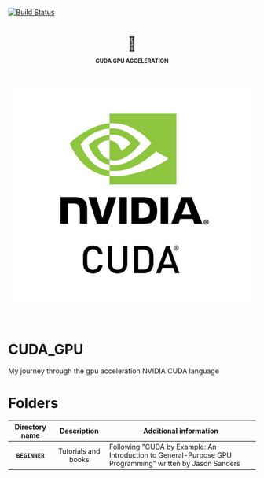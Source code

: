 [![Build Status](https://travis-ci.org/adam-p/markdown-it-smartarrows.svg?branch=master)](https://travis-ci.org/adam-p/markdown-it-smartarrows)

<div align="center">
<h1>
 💅 <p style="font-size:40%;">CUDA GPU ACCELERATION</p><br>
<a href="https://developer.nvidia.com/cuda-zone">
<img src="REPOSITORY_IMAGES/nvidia_cuda_logo.jpg">
</a>

</h1>
</div>
<br>

# CUDA_GPU
My journey through the gpu acceleration NVIDIA CUDA language

# Folders
| Directory name | Description | Additional information |
| :-----: | :-----: | ------ |
| **`BEGINNER`** | Tutorials and books | Following "CUDA by Example: An Introduction to General-Purpose GPU Programming" written by Jason Sanders |

